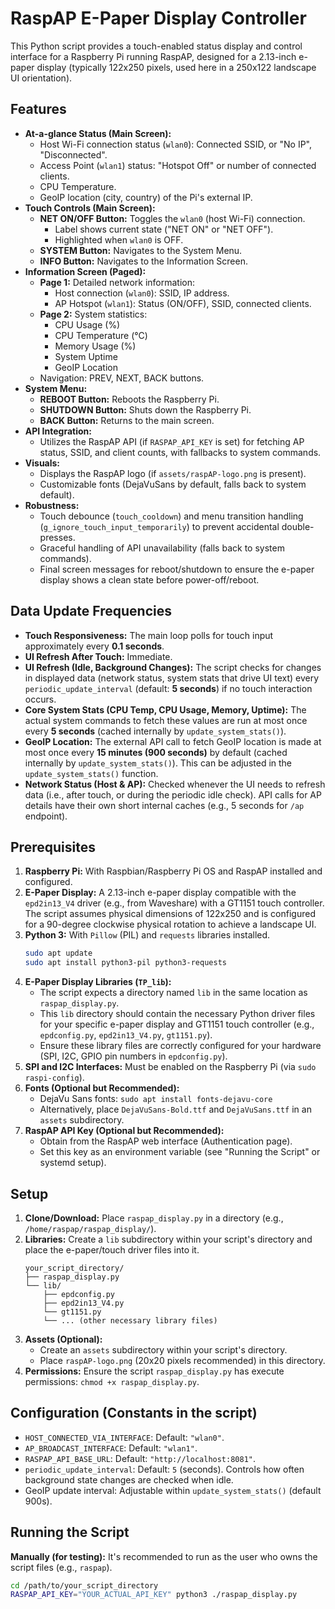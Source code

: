 # RaspAP E-Paper Display Controller

This Python script provides a touch-enabled status display and control interface for a Raspberry Pi running RaspAP, designed for a 2.13-inch e-paper display (typically 122x250 pixels, used here in a 250x122 landscape UI orientation).

## Features

*   **At-a-glance Status (Main Screen):**
    *   Host Wi-Fi connection status (`wlan0`): Connected SSID, or "No IP", "Disconnected".
    *   Access Point (`wlan1`) status: "Hotspot Off" or number of connected clients.
    *   CPU Temperature.
    *   GeoIP location (city, country) of the Pi's external IP.
*   **Touch Controls (Main Screen):**
    *   **NET ON/OFF Button:** Toggles the `wlan0` (host Wi-Fi) connection.
        *   Label shows current state ("NET ON" or "NET OFF").
        *   Highlighted when `wlan0` is OFF.
    *   **SYSTEM Button:** Navigates to the System Menu.
    *   **INFO Button:** Navigates to the Information Screen.
*   **Information Screen (Paged):**
    *   **Page 1:** Detailed network information:
        *   Host connection (`wlan0`): SSID, IP address.
        *   AP Hotspot (`wlan1`): Status (ON/OFF), SSID, connected clients.
    *   **Page 2:** System statistics:
        *   CPU Usage (%)
        *   CPU Temperature (°C)
        *   Memory Usage (%)
        *   System Uptime
        *   GeoIP Location
    *   Navigation: PREV, NEXT, BACK buttons.
*   **System Menu:**
    *   **REBOOT Button:** Reboots the Raspberry Pi.
    *   **SHUTDOWN Button:** Shuts down the Raspberry Pi.
    *   **BACK Button:** Returns to the main screen.
*   **API Integration:**
    *   Utilizes the RaspAP API (if `RASPAP_API_KEY` is set) for fetching AP status, SSID, and client counts, with fallbacks to system commands.
*   **Visuals:**
    *   Displays the RaspAP logo (if `assets/raspAP-logo.png` is present).
    *   Customizable fonts (DejaVuSans by default, falls back to system default).
*   **Robustness:**
    *   Touch debounce (`touch_cooldown`) and menu transition handling (`g_ignore_touch_input_temporarily`) to prevent accidental double-presses.
    *   Graceful handling of API unavailability (falls back to system commands).
    *   Final screen messages for reboot/shutdown to ensure the e-paper display shows a clean state before power-off/reboot.

## Data Update Frequencies

*   **Touch Responsiveness:** The main loop polls for touch input approximately every **0.1 seconds**.
*   **UI Refresh After Touch:** Immediate.
*   **UI Refresh (Idle, Background Changes):** The script checks for changes in displayed data (network status, system stats that drive UI text) every `periodic_update_interval` (default: **5 seconds**) if no touch interaction occurs.
*   **Core System Stats (CPU Temp, CPU Usage, Memory, Uptime):** The actual system commands to fetch these values are run at most once every **5 seconds** (cached internally by `update_system_stats()`).
*   **GeoIP Location:** The external API call to fetch GeoIP location is made at most once every **15 minutes (900 seconds)** by default (cached internally by `update_system_stats()`). This can be adjusted in the `update_system_stats()` function.
*   **Network Status (Host & AP):** Checked whenever the UI needs to refresh data (i.e., after touch, or during the periodic idle check). API calls for AP details have their own short internal caches (e.g., 5 seconds for `/ap` endpoint).

## Prerequisites

1.  **Raspberry Pi:** With Raspbian/Raspberry Pi OS and RaspAP installed and configured.
2.  **E-Paper Display:** A 2.13-inch e-paper display compatible with the `epd2in13_V4` driver (e.g., from Waveshare) with a GT1151 touch controller. The script assumes physical dimensions of 122x250 and is configured for a 90-degree clockwise physical rotation to achieve a landscape UI.
3.  **Python 3:** With `Pillow` (PIL) and `requests` libraries installed.
    ```bash
    sudo apt update
    sudo apt install python3-pil python3-requests
    ```
4.  **E-Paper Display Libraries (`TP_lib`):**
    *   The script expects a directory named `lib` in the same location as `raspap_display.py`.
    *   This `lib` directory should contain the necessary Python driver files for your specific e-paper display and GT1151 touch controller (e.g., `epdconfig.py`, `epd2in13_V4.py`, `gt1151.py`).
    *   Ensure these library files are correctly configured for your hardware (SPI, I2C, GPIO pin numbers in `epdconfig.py`).
5.  **SPI and I2C Interfaces:** Must be enabled on the Raspberry Pi (via `sudo raspi-config`).
6.  **Fonts (Optional but Recommended):**
    *   DejaVu Sans fonts: `sudo apt install fonts-dejavu-core`
    *   Alternatively, place `DejaVuSans-Bold.ttf` and `DejaVuSans.ttf` in an `assets` subdirectory.
7.  **RaspAP API Key (Optional but Recommended):**
    *   Obtain from the RaspAP web interface (Authentication page).
    *   Set this key as an environment variable (see "Running the Script" or systemd setup).

## Setup

1.  **Clone/Download:** Place `raspap_display.py` in a directory (e.g., `/home/raspap/raspap_display/`).
2.  **Libraries:** Create a `lib` subdirectory within your script's directory and place the e-paper/touch driver files into it.
    ```
    your_script_directory/
    ├── raspap_display.py
    └── lib/
        ├── epdconfig.py
        ├── epd2in13_V4.py
        └── gt1151.py
        └── ... (other necessary library files)
    ```
3.  **Assets (Optional):**
    *   Create an `assets` subdirectory within your script's directory.
    *   Place `raspAP-logo.png` (20x20 pixels recommended) in this directory.
4.  **Permissions:** Ensure the script `raspap_display.py` has execute permissions: `chmod +x raspap_display.py`.

## Configuration (Constants in the script)

*   `HOST_CONNECTED_VIA_INTERFACE`: Default: `"wlan0"`.
*   `AP_BROADCAST_INTERFACE`: Default: `"wlan1"`.
*   `RASPAP_API_BASE_URL`: Default: `"http://localhost:8081"`.
*   `periodic_update_interval`: Default: `5` (seconds). Controls how often background state changes are checked when idle.
*   GeoIP update interval: Adjustable within `update_system_stats()` (default 900s).

## Running the Script

**Manually (for testing):**
It's recommended to run as the user who owns the script files (e.g., `raspap`).
```bash
cd /path/to/your_script_directory
RASPAP_API_KEY="YOUR_ACTUAL_API_KEY" python3 ./raspap_display.py